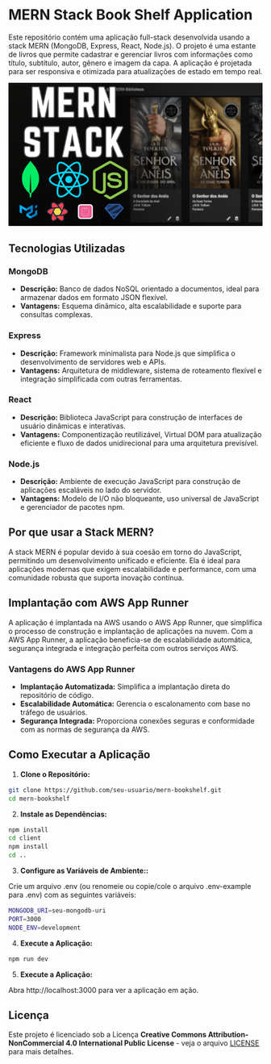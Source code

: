 # MERN Stack Book Shelf Application

Este repositório contém uma aplicação full-stack desenvolvida usando a stack MERN (MongoDB, Express, React, Node.js). O projeto é uma estante de livros que permite cadastrar e gerenciar livros com informações como título, subtítulo, autor, gênero e imagem da capa. A aplicação é projetada para ser responsiva e otimizada para atualizações de estado em tempo real.

![capa do curso](capa.png)

## Tecnologias Utilizadas

### MongoDB

- **Descrição:** Banco de dados NoSQL orientado a documentos, ideal para armazenar dados em formato JSON flexível.
- **Vantagens:** Esquema dinâmico, alta escalabilidade e suporte para consultas complexas.

### Express

- **Descrição:** Framework minimalista para Node.js que simplifica o desenvolvimento de servidores web e APIs.
- **Vantagens:** Arquitetura de middleware, sistema de roteamento flexível e integração simplificada com outras ferramentas.

### React

- **Descrição:** Biblioteca JavaScript para construção de interfaces de usuário dinâmicas e interativas.
- **Vantagens:** Componentização reutilizável, Virtual DOM para atualização eficiente e fluxo de dados unidirecional para uma arquitetura previsível.

### Node.js

- **Descrição:** Ambiente de execução JavaScript para construção de aplicações escaláveis no lado do servidor.
- **Vantagens:** Modelo de I/O não bloqueante, uso universal de JavaScript e gerenciador de pacotes npm.

## Por que usar a Stack MERN?

A stack MERN é popular devido à sua coesão em torno do JavaScript, permitindo um desenvolvimento unificado e eficiente. Ela é ideal para aplicações modernas que exigem escalabilidade e performance, com uma comunidade robusta que suporta inovação contínua.

## Implantação com AWS App Runner

A aplicação é implantada na AWS usando o AWS App Runner, que simplifica o processo de construção e implantação de aplicações na nuvem. Com a AWS App Runner, a aplicação beneficia-se de escalabilidade automática, segurança integrada e integração perfeita com outros serviços AWS.

### Vantagens do AWS App Runner

- **Implantação Automatizada:** Simplifica a implantação direta do repositório de código.
- **Escalabilidade Automática:** Gerencia o escalonamento com base no tráfego de usuários.
- **Segurança Integrada:** Proporciona conexões seguras e conformidade com as normas de segurança da AWS.

## Como Executar a Aplicação

1. **Clone o Repositório:**

```bash
git clone https://github.com/seu-usuario/mern-bookshelf.git
cd mern-bookshelf
```

2. **Instale as Dependências:**

```bash
npm install
cd client
npm install
cd ..
```

3. **Configure as Variáveis de Ambiente::**

Crie um arquivo .env (ou renomeie ou copie/cole o arquivo .env-example para .env) com as seguintes variáveis:

```bash
MONGODB_URI=seu-mongodb-uri
PORT=3000
NODE_ENV=development
```

4. **Execute a Aplicação:**

```bash
npm run dev
```

5. **Execute a Aplicação:**

Abra http://localhost:3000 para ver a aplicação em ação.

## Licença

Este projeto é licenciado sob a Licença **Creative Commons Attribution-NonCommercial 4.0 International Public License** - veja o arquivo [LICENSE](LICENSE) para mais detalhes.
